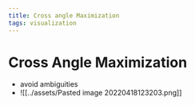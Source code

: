```yaml
---
title: Cross angle Maximization
tags: visualization
---
```


# Cross Angle Maximization
- avoid ambiguities
- ![[../assets/Pasted image 20220418123203.png]]


































